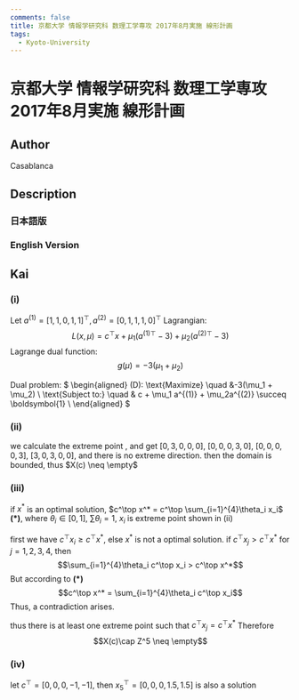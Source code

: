 ```yaml
---
comments: false
title: 京都大学 情報学研究科 数理工学専攻 2017年8月実施 線形計画
tags:
  - Kyoto-University
---
```

# 京都大学 情報学研究科 数理工学専攻 2017年8月実施 線形計画

## **Author**
Casablanca

## **Description**
### 日本語版


### English Version


## **Kai**
### (i)

Let $a^{(1)} = [1,1,0,1,1]^\top, a^{(2)} = [0,1,1,1,0]^\top$
Lagrangian:
$$L(x,\mu) = c^\top x + \mu_1 (a^{(1)\top}-3) + \mu_2(a^{(2)\top} - 3)$$
Lagrange dual function:
$$g(\mu) = -3(\mu_1 + \mu_2)$$

Dual problem:
$
\begin{aligned}
(D): \text{Maximize} \quad &-3(\mu_1 + \mu_2) \\
\text{Subject to:} \quad  & c + \mu_1 a^{(1)} + \mu_2a^{(2)} \succeq \boldsymbol{1} \\
\end{aligned}
$

### (ii)

we calculate the extreme point , and get $[0,3,0,0,0]$, $[0,0,0,3,0]$, $[0,0,0,0,3]$, $[3,0,3,0,0]$, and there is no extreme direction.
then the domain is bounded, thus $X(c) \neq \empty$

### (iii)

if $x^*$ is an optimal solution,
$c^\top x^* = c^\top \sum_{i=1}^{4}\theta_i x_i$ $\boldsymbol{(*)}$, where $\theta_i \in [0,1]$, $\sum \theta_i = 1$, $x_i$ is extreme point shown in (ii)

first we have $c^\top x_i \geq c^\top x^*$, else $x^*$ is not a optimal solution.
if $c^\top x_j > c^\top x^*$ for $j =1,2,3,4$, then 
$$\sum_{i=1}^{4}\theta_i c^\top x_i > c^\top x^*$$ 
But according to $\boldsymbol{(*)}$
$$c^\top x^* = \sum_{i=1}^{4}\theta_i c^\top x_i$$
Thus, a contradiction arises.

thus there is at least one extreme point such that $c^\top x_j = c^\top x^*$
Therefore
$$X(c)\cap Z^5 \neq \empty$$

### (iv)

let $c^\top = [0,0,0,-1,-1]$, then $x_5^\top = [0,0,0,1.5,1.5]$ is also a solution